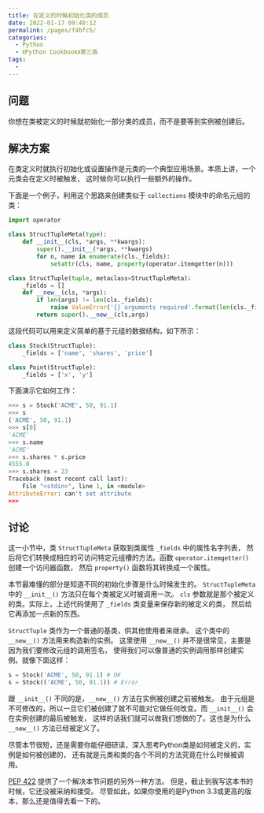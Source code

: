 ```yaml
---
title: 在定义的时候初始化类的成员
date: 2022-01-17 09:40:12
permalink: /pages/f4bfc5/
categories:
  - Python
  - 《Python Cookbook》第三版
tags:
  - 
---
```


## 问题

你想在类被定义的时候就初始化一部分类的成员，而不是要等到实例被创建后。

## 解决方案

在类定义时就执行初始化或设置操作是元类的一个典型应用场景。本质上讲，一个元类会在定义时被触发， 这时候你可以执行一些额外的操作。

下面是一个例子，利用这个思路来创建类似于 `collections` 模块中的命名元组的类：

```python
import operator

class StructTupleMeta(type):
    def __init__(cls, *args, **kwargs):
        super().__init__(*args, **kwargs)
        for n, name in enumerate(cls._fields):
            setattr(cls, name, property(operator.itemgetter(n)))

class StructTuple(tuple, metaclass=StructTupleMeta):
    _fields = []
    def __new__(cls, *args):
        if len(args) != len(cls._fields):
            raise ValueError('{} arguments required'.format(len(cls._fields)))
        return super().__new__(cls,args)
```

这段代码可以用来定义简单的基于元组的数据结构，如下所示：

```python
class Stock(StructTuple):
    _fields = ['name', 'shares', 'price']

class Point(StructTuple):
    _fields = ['x', 'y']
```

下面演示它如何工作：

```python
>>> s = Stock('ACME', 50, 91.1)
>>> s
('ACME', 50, 91.1)
>>> s[0]
'ACME'
>>> s.name
'ACME'
>>> s.shares * s.price
4555.0
>>> s.shares = 23
Traceback (most recent call last):
    File "<stdin>", line 1, in <module>
AttributeError: can't set attribute
>>>
```

## 讨论

这一小节中，类 `StructTupleMeta` 获取到类属性 `_fields` 中的属性名字列表， 然后将它们转换成相应的可访问特定元组槽的方法。函数 `operator.itemgetter()` 创建一个访问器函数， 然后 `property()` 函数将其转换成一个属性。

本节最难懂的部分是知道不同的初始化步骤是什么时候发生的。 `StructTupleMeta` 中的 `__init__()` 方法只在每个类被定义时被调用一次。 `cls` 参数就是那个被定义的类。实际上，上述代码使用了 `_fields` 类变量来保存新的被定义的类， 然后给它再添加一点新的东西。

`StructTuple` 类作为一个普通的基类，供其他使用者来继承。 这个类中的 `__new__()` 方法用来构造新的实例。 这里使用 `__new__()` 并不是很常见，主要是因为我们要修改元组的调用签名， 使得我们可以像普通的实例调用那样创建实例。就像下面这样：

```python
s = Stock('ACME', 50, 91.1) # OK
s = Stock(('ACME', 50, 91.1)) # Error
```

跟 `__init__()` 不同的是，`__new__()` 方法在实例被创建之前被触发。 由于元组是不可修改的，所以一旦它们被创建了就不可能对它做任何改变。而 `__init__()` 会在实例创建的最后被触发， 这样的话我们就可以做我们想做的了。这也是为什么 `__new__()` 方法已经被定义了。

尽管本节很短，还是需要你能仔细研读，深入思考Python类是如何被定义的，实例是如何被创建的， 还有就是元类和类的各个不同的方法究竟在什么时候被调用。

[PEP 422](http://www.python.org/dev/peps/pep-0422) 提供了一个解决本节问题的另外一种方法。 但是，截止到我写这本书的时候，它还没被采纳和接受。 尽管如此，如果你使用的是Python 3.3或更高的版本，那么还是值得去看一下的。